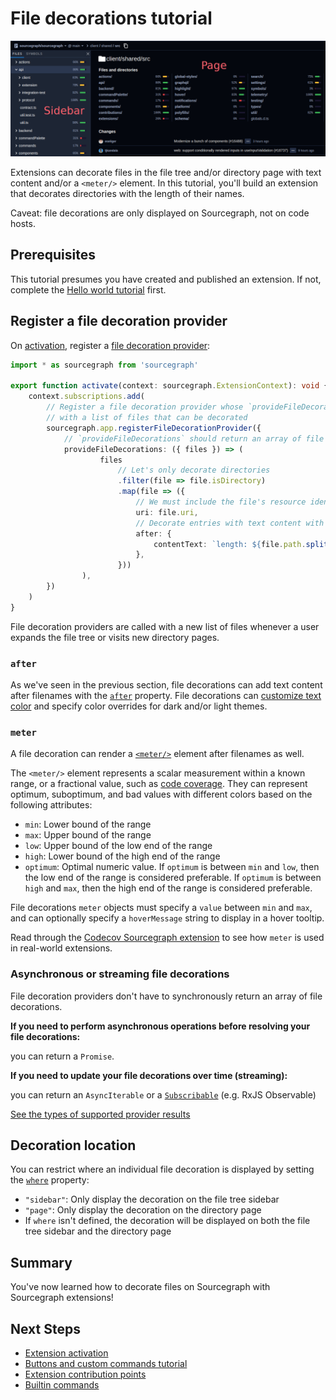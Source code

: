# File decorations tutorial

![Sourcegraph extension button](img/file-decorations.png)

Extensions can decorate files in the file tree and/or directory page with text content and/or a `<meter/>` element. In this tutorial, you'll build an extension that decorates directories with the length of their names.

Caveat: file decorations are only displayed on Sourcegraph, not on code hosts.

## Prerequisites

This tutorial presumes you have created and published an extension. If not, complete the [Hello world tutorial](hello_world.md) first.

## Register a file decoration provider

On [activation](../activation.md), register a [file decoration provider](https://unpkg.com/sourcegraph/dist/docs/interfaces/_sourcegraph_.filedecorationprovider.html): 

```ts
import * as sourcegraph from 'sourcegraph'

export function activate(context: sourcegraph.ExtensionContext): void {
    context.subscriptions.add(
        // Register a file decoration provider whose `provideFileDecorations` method is called
        // with a list of files that can be decorated
        sourcegraph.app.registerFileDecorationProvider({
            // `provideFileDecorations` should return an array of file decorations
            provideFileDecorations: ({ files }) => (
                    files
                        // Let's only decorate directories
                        .filter(file => file.isDirectory)
                        .map(file => ({
                            // We must include the file's resource identifier
                            uri: file.uri,
                            // Decorate entries with text content with the `after` property
                            after: {
                                contentText: `length: ${file.path.split('/').pop()?.length ?? 0}`,
                            },
                        }))
                ),
        })
    )
}
```

File decoration providers are called with a new list of files whenever a user expands the file tree or visits new directory pages.

### `after`

As we've seen in the previous section, file decorations can add text content after filenames with the [`after`](https://unpkg.com/sourcegraph/dist/docs/interfaces/_sourcegraph_.filedecoration.html#after) property. File decorations can [customize text color](https://unpkg.com/sourcegraph/dist/docs/interfaces/_sourcegraph_.filedecorationattachmentrenderoptions.html) and specify color overrides for dark and/or light themes.

### `meter`

A file decoration can render a [`<meter/>`](https://unpkg.com/sourcegraph/dist/docs/interfaces/_sourcegraph_.filedecoration.html#meter) element after filenames as well.

The `<meter/>` element represents a scalar measurement within a known range, or a fractional value, such as [code coverage](https://docs.codecov.io/docs/about-code-coverage#what-is-code-coverage). They can represent optimum, suboptimum, and bad values with different colors based on the following attributes:

- `min`: Lower bound of the range
- `max`: Upper bound of the range
- `low`: Upper bound of the low end of the range
- `high`: Lower bound of the high end of the range
- `optimum`: Optimal numeric value. If `optimum` is between `min` and `low`, then the low end of the range is considered preferable. If `optimum` is between `high` and `max`, then the high end of the range is considered preferable.

File decorations `meter` objects must specify a `value` between `min` and `max`, and can optionally specify a `hoverMessage` string to display in a hover tooltip.

Read through the [Codecov Sourcegraph extension](https://sourcegraph.com/github.com/codecov/sourcegraph-codecov/-/blob/src/extension.ts#L227-309) to see how `meter` is used in real-world extensions.

### Asynchronous or streaming file decorations

File decoration providers don't have to synchronously return an array of file decorations. 

**If you need to perform asynchronous operations before resolving your file decorations:**

you can return a `Promise`. 

**If you need to update your file decorations over time (streaming):**

you can return an `AsyncIterable` or a [`Subscribable`](https://unpkg.com/sourcegraph/dist/docs/interfaces/_sourcegraph_.subscribable.html) (e.g. RxJS Observable)

[See the types of supported provider results](https://unpkg.com/sourcegraph/dist/docs/index.html#providerresult)

## Decoration location

You can restrict where an individual file decoration is displayed by setting the [`where`](https://unpkg.com/sourcegraph/dist/docs/interfaces/_sourcegraph_.filedecoration.html#where) property:

- `"sidebar"`: Only display the decoration on the file tree sidebar
- `"page"`:  Only display the decoration on the directory page
- If `where` isn't defined, the decoration will be displayed on both the file tree sidebar and the directory page

## Summary

You've now learned how to decorate files on Sourcegraph with Sourcegraph extensions!

## Next Steps

- [Extension activation](../builtin_commands.md)
- [Buttons and custom commands tutorial](button_custom_commands.md)
- [Extension contribution points](../contributions.md)
- [Builtin commands](../builtin_commands.md)
